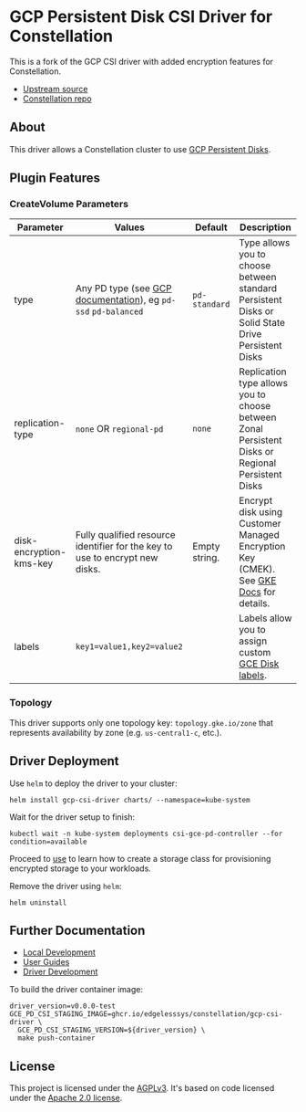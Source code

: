 # GCP Persistent Disk CSI Driver for Constellation

This is a fork of the GCP CSI driver with added encryption features for Constellation.

- [Upstream source](https://github.com/kubernetes-sigs/gcp-compute-persistent-disk-csi-driver)
- [Constellation repo](https://github.com/edgelesssys/constellation)

## About

This driver allows a Constellation cluster to use [GCP Persistent Disks](https://cloud.google.com/persistent-disk).

## Plugin Features

### CreateVolume Parameters

| Parameter        | Values                    | Default       | Description                                                                                        |
|------------------|---------------------------|---------------|----------------------------------------------------------------------------------------------------|
| type             | Any PD type (see [GCP documentation](https://cloud.google.com/compute/docs/disks#disk-types)), eg `pd-ssd` `pd-balanced` | `pd-standard` | Type allows you to choose between standard Persistent Disks  or Solid State Drive Persistent Disks |
| replication-type | `none` OR `regional-pd`   | `none`        | Replication type allows you to choose between Zonal Persistent Disks or Regional Persistent Disks  |
| disk-encryption-kms-key | Fully qualified resource identifier for the key to use to encrypt new disks. | Empty string. | Encrypt disk using Customer Managed Encryption Key (CMEK). See [GKE Docs](https://cloud.google.com/kubernetes-engine/docs/how-to/using-cmek#create_a_cmek_protected_attached_disk) for details. |
| labels           | `key1=value1,key2=value2` |               | Labels allow you to assign custom [GCE Disk labels](https://cloud.google.com/compute/docs/labeling-resources). |

### Topology

This driver supports only one topology key:
`topology.gke.io/zone`
that represents availability by zone (e.g. `us-central1-c`, etc.).

## Driver Deployment

Use `helm` to deploy the driver to your cluster:

```shell
helm install gcp-csi-driver charts/ --namespace=kube-system
```

Wait for the driver setup to finish:

```shell
kubectl wait -n kube-system deployments csi-gce-pd-controller --for condition=available
```

Proceed to [use](edgeless/use.md) to learn how to create a storage class for provisioning encrypted storage to your workloads.

Remove the driver using `helm`:

```shell
helm uninstall 
```

## Further Documentation

- [Local Development](docs/local-development.md)
- [User Guides](docs/kubernetes/user-guides)
- [Driver Development](docs/kubernetes/development.md)

To build the driver container image:

```shell
driver_version=v0.0.0-test
GCE_PD_CSI_STAGING_IMAGE=ghcr.io/edgelesssys/constellation/gcp-csi-driver \
  GCE_PD_CSI_STAGING_VERSION=${driver_version} \
  make push-container
```

## License

This project is licensed under the [AGPLv3](LICENSE). It's based on code licensed under the [Apache 2.0 license](LICENSE.Apache).
